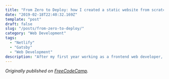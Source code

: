 ```yaml
---
title: "From Zero to Deploy: how I created a static website from scratch using Netlify + Gatsby"
date: "2019-02-18T22:40:32.169Z"
template: "post"
draft: false
slug: "/posts/from-zero-to-deploy/"
category: "Web Development"
tags:
  - "Netlify"
  - "Gatsby"
  - "Web Development"
description: "After my first year working as a frontend web developer, I got the idea to have my own personal site. It’d be a platform to showcase my work, share content, and serve as a creative outlet for me outside of work. Here, I’ll walk you through my experience building the site from zero to deploy."
---
```


*Originally published on [FreeCodeCamp](https://www.freecodecamp.org/news/from-zero-to-deploy-how-i-created-a-static-website-from-scratch-using-netlify-gatsby-ebca82612ffd/).*